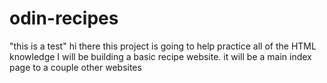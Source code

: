 # odin-recipes

"this is a test"
hi there
this project is going to help practice all of the HTML knowledge
I will be building a basic recipe website.
it will be a main index page to a couple other websites
